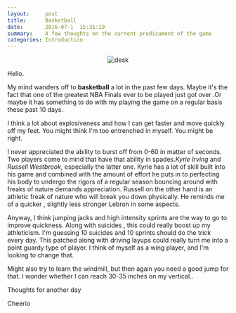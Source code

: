 ```yaml
---
layout:     post
title:      Basketball
date:       2016-07-1  15:31:19
summary:    A few thoughts on the current predicament of the game
categories: Introduction
---
```


<div style="text-align:center" markdown="1">

![desk](http://i.cdn.turner.com/nba/nba/media/bulls/jordan_090909.jpg)


</div>

Hello.

My mind wanders off to **basketball** a lot in the past few days.
Maybe it's the fact that one of the greatest NBA Finals ever to be played just got over .Or maybe it has something to do with my playing the game on a regular basis these past 10 days.

I think a lot about explosiveness and how I can get faster and move quickly off my feet. You might think I'm too entrenched in myself. You might be right.

I never appreciated the ability to burst off from 0-60 in matter of seconds. Two players come to mind that have that ability in spades.*Kyrie Irving* and *Russell Westbrook*, especially the latter one.
 Kyrie has a lot of skill built into his game and combined with the amount of effort he puts in to perfecting his body to undergo the rigors of a regular season bouncing around with freaks of nature demands appreciation. Russell on the other hand is an athletic freak of nature who will break you down physically.
 He reminds me of a quicker , slightly less stronger Lebron in some aspects.

 Anyway, I think jumping jacks and high intensity sprints are the way to go to improve quickness. Along with suicides , this could really boost up my athleticism.
 I'm guessing 10 suicides and 10 sprints should do the trick every day.
 This patched along with driving layups could really turn me into a point guardy type of player.
 I think of myself as a wing player, and I'm looking to change that.

 Might also try to learn the windmill, but then again you need a good jump for that. I wonder whether I can reach 30-35 inches on my vertical..

 Thoughts for another day

 Cheerio
